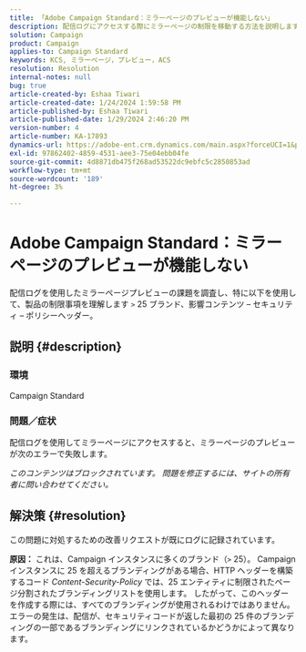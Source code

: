 ```yaml
---
title: 「Adobe Campaign Standard：ミラーページのプレビューが機能しない」
description: 配信ログにアクセスする際にミラーページの制限を移動する方法を説明します。
solution: Campaign
product: Campaign
applies-to: Campaign Standard
keywords: KCS, ミラーページ，プレビュー，ACS
resolution: Resolution
internal-notes: null
bug: true
article-created-by: Eshaa Tiwari
article-created-date: 1/24/2024 1:59:58 PM
article-published-by: Eshaa Tiwari
article-published-date: 1/29/2024 2:46:20 PM
version-number: 4
article-number: KA-17893
dynamics-url: https://adobe-ent.crm.dynamics.com/main.aspx?forceUCI=1&pagetype=entityrecord&etn=knowledgearticle&id=94fe50d8-c0ba-ee11-a569-6045bd006268
exl-id: 97862402-4859-4531-aee3-75e04ebb04fe
source-git-commit: 4d8871db475f268ad53522dc9ebfc5c2850853ad
workflow-type: tm+mt
source-wordcount: '189'
ht-degree: 3%

---
```


# Adobe Campaign Standard：ミラーページのプレビューが機能しない


配信ログを使用したミラーページプレビューの課題を調査し、特に以下を使用して、製品の制限事項を理解します `>` 25 ブランド、影響コンテンツ – セキュリティ – ポリシーヘッダー。

## 説明 {#description}


### <b>環境</b>

Campaign Standard



### <b>問題／症状</b>

配信ログを使用してミラーページにアクセスすると、ミラーページのプレビューが次のエラーで失敗します。

*このコンテンツはブロックされています。 問題を修正するには、サイトの所有者に問い合わせてください。*


## 解決策 {#resolution}


この問題に対処するための改善リクエストが既にログに記録されています。


<b>原因：</b>
これは、Campaign インスタンスに多くのブランド（`>`  25）。 Campaign インスタンスに 25 を超えるブランディングがある場合、HTTP ヘッダーを構築するコード *Content-Security-Policy* では、25 エンティティに制限されたページ分割されたブランディングリストを使用します。 したがって、このヘッダーを作成する際には、すべてのブランディングが使用されるわけではありません。 エラーの発生は、配信が、セキュリティコードが返した最初の 25 件のブランディングの一部であるブランディングにリンクされているかどうかによって異なります。
